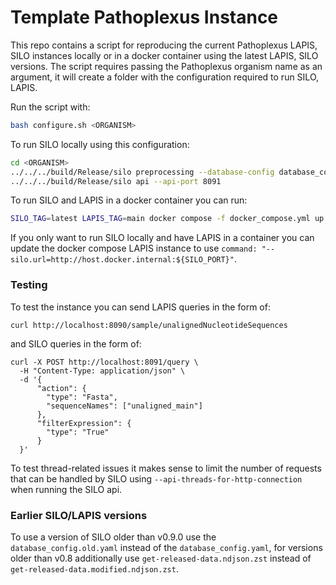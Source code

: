 # Template Pathoplexus Instance


This repo contains a script for reproducing the current Pathoplexus LAPIS, SILO instances locally or in a docker container using the latest LAPIS, SILO versions. The script requires passing the Pathoplexus organism name as an argument, it will create a folder <ORGANISM> with the configuration required to run SILO, LAPIS. 

Run the script with:

```bash
bash configure.sh <ORGANISM>
```

To run SILO locally using this configuration:

```bash
cd <ORGANISM>
../../../build/Release/silo preprocessing --database-config database_config.yaml --preprocessing-config preprocessing_config.yaml
../../../build/Release/silo api --api-port 8091
```

To run SILO and LAPIS in a docker container you can run:

```bash
SILO_TAG=latest LAPIS_TAG=main docker compose -f docker_compose.yml up
```
If you only want to run SILO locally and have LAPIS in a container you can update the docker compose LAPIS instance to use `command: "--silo.url=http://host.docker.internal:${SILO_PORT}"`.

### Testing

To test the instance you can send LAPIS queries in the form of:

```
curl http://localhost:8090/sample/unalignedNucleotideSequences
```

and SILO queries in the form of:

```
curl -X POST http://localhost:8091/query \
  -H "Content-Type: application/json" \
  -d '{
      "action": {
        "type": "Fasta",
        "sequenceNames": ["unaligned_main"]
      },
      "filterExpression": {
        "type": "True"
      }
  }'
```

To test thread-related issues it makes sense to limit the number of requests that can be handled by SILO using `--api-threads-for-http-connection` when running the SILO api.

### Earlier SILO/LAPIS versions

To use a version of SILO older than v0.9.0 use the `database_config.old.yaml` instead of the `database_config.yaml`, for versions older than v0.8 additionally use `get-released-data.ndjson.zst` instead of `get-released-data.modified.ndjson.zst`.

